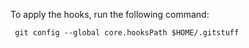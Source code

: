 
To apply the hooks, run the following command: 
```
 git config --global core.hooksPath $HOME/.gitstuff
```	

